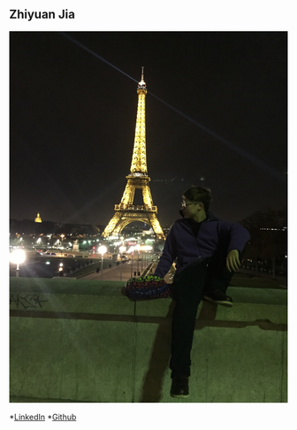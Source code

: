 Zhiyuan Jia
-----------

![](photos/zhiyuan-jia.jpg)

*[LinkedIn](https://www.linkedin.com/in/zhiyuan-jia-42a961148/?trk=uno-choose-ge-no-intent&dl=no)
*[Github](https://github.com/ZivJia)

